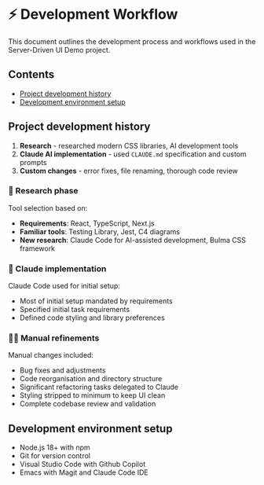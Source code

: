 # ⚡ Development Workflow

This document outlines the development process and workflows used in the Server-Driven UI Demo project.

## Contents

- [Project development history](#project-development-history)
- [Development environment setup](#development-environment-setup)

## Project development history

1. **Research** - researched modern CSS libraries, AI development tools
2. **Claude AI implementation** - used `CLAUDE.md` specification and custom prompts
3. **Custom changes** - error fixes, file renaming, thorough code review

### 🔎 Research phase

Tool selection based on:
- **Requirements**: React, TypeScript, Next.js
- **Familiar tools**: Testing Library, Jest, C4 diagrams
- **New research**: Claude Code for AI-assisted development, Bulma CSS framework

### 🤖 Claude implementation

Claude Code used for initial setup:
- Most of initial setup mandated by requirements
- Specified initial task requirements
- Defined code styling and library preferences

### 🧑‍💻 Manual refinements

Manual changes included:
- Bug fixes and adjustments
- Code reorganisation and directory structure
- Significant refactoring tasks delegated to Claude
- Styling stripped to minimum to keep UI clean
- Complete codebase review and validation

## Development environment setup

- Node.js 18+ with npm
- Git for version control
- Visual Studio Code with Github Copilot
- Emacs with Magit and Claude Code IDE
